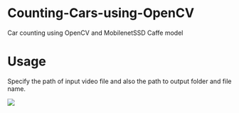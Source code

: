 # Counting-Cars-using-OpenCV
Car counting using OpenCV and MobilenetSSD Caffe model

# Usage
Specify the path of input video file and also the path to output folder and file name.


![](demo.gif)
